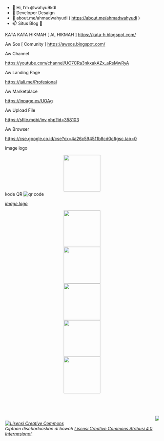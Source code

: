 - 👋 Hi, I’m @wahyu9kdl
- 👀 Developer Desaign 
- 🌱 about.me/ahmadwahyudi ( https://about.me/ahmadwahyudi )
- 📫 Situs Blog 📡 

KATA KATA HIKMAH [ AL HIKMAH ]
https://kata-h.blogspot.com/

Aw Sos [ Comunity ] 
https://awsos.blogspot.com/

Aw Channel 

https://youtube.com/channel/UC7CRa3nkxakAZx_aRsMwRyA

Aw Landing Page 

https://jali.me/Profesional

Aw Marketplace

https://inpage.es/UOAg

Aw Upload File 

https://sfile.mobi/inv.php?id=358103

Aw Browser

https://cse.google.co.id/cse?cx=4a26c594511b8cd0c#gsc.tab=0

<script type="text/javascript">


//<![CDATA[


document.write('<iframe src="https://kata-h.blogspot.com" allowfullscreen="allowfullscreen" style="height: 800px; width: 100%;"></iframe>');


//]]>


</script>

<script type="text/javascript">


//<![CDATA[


document.write('<iframe src="http://feeds.feedburner.com/blogspot/vrKPF" allowfullscreen="allowfullscreen" style="height: 800px; width: 100%;"></iframe>');


//]]>


</script>

image logo

<div class="separator" style="clear: both; text-align: center;"><a href="https://kata-h.blogspot.com/?m=1" rel="nofollow" style="margin-left: 0em; margin-right: 0em;" target="_blank"><img border="0" data-original-height="320" data-original-width="320" height="120" src="https://1.bp.blogspot.com/-0q6-TbiYLEY/YJfgoXvTrKI/AAAAAAAAC6I/-w32v-7i95UqW5zCapKDpOTrGUQ6IyT4ACLcBGAsYHQ/s600/ALHIKMAH.png" /></a></div>
kode QR
<img src='https://chart.googleapis.com/chart?cht=qr&chl=https%3A%2F%2Fwww.example.com&chs=180x180&choe=UTF-8&chld=L|2' rel='nofollow' alt='qr code'><a href='https://kata-h.blogspot.com/?m=1
            ' border='0' style='cursor:default'  rel='nofollow'><i
/a>

image logo
<div class="separator" style="clear: both; text-align: center;"><a href="https://awsos.blogspot.com/?m=1" rel="nofollow" style="margin-left: 0em; margin-right: 0em;" target="_blank"><img border="0" data-original-height="320" data-original-width="320" height="120" src="https://1.bp.blogspot.com/-87W9WYzeN_s/YJwW3DhoTRI/AAAAAAAAC_Q/8ujU2mYoWNQwhZYeMCC-85_PKy1madm1wCLcBGAsYHQ/s600/logo5_12_23446.png" /></a></div>
<div class="separator" style="clear: both; text-align: center;"><a href="https://awsos.blogspot.com/?m=1" rel="nofollow" style="margin-left: 0em; margin-right: 0em;" target="_blank"><img border="0" data-original-height="320" data-original-width="320" height="120" src="https://1.bp.blogspot.com/-upfmYrm1Mj4/YJwW25sg0iI/AAAAAAAAC_M/CiiI6q0OTrs2AzY3m9L4DH5jb2KJZh_lgCLcBGAsYHQ/s600/logo5_12_211956.png" /></a></div>
<div class="separator" style="clear: both; text-align: center;"><a href="https://awsos.blogspot.com/?m=1" rel="nofollow" style="margin-left: 0em; margin-right: 0em;" target="_blank"><img border="0" data-original-height="320" data-original-width="320" height="120" src="https://1.bp.blogspot.com/-sWIwHRakTtM/YJphXjeyoFI/AAAAAAAAC9c/7tr08-Mf_8syRDW4lL0QNpBVD1w74w-hACLcBGAsYHQ/s600/logo5_11_15302.png" /></a></div><div class="separator" style="clear: both; text-align: center;"><a href="https://awsos.blogspot.com/" rel="nofollow" style="margin-left: 0em; margin-right: 0em;" target="_blank"><img border="0" data-original-height="320" data-original-width="320" height="120" src="https://1.bp.blogspot.com/-ADRZxCrxY-0/YJwW2YI3YUI/AAAAAAAAC_I/kMHHD0TrjcwF5gj39XydhrVoV8GlO699QCLcBGAsYHQ/s600/logo5_12_21180.png" /></a></div>
<div class="separator" style="clear: both; text-align: center;"><a href="https://awsos.blogspot.com/" rel="nofollow" style="margin-left: 0em; margin-right: 0em;" target="_blank"><img border="0" data-original-height="320" data-original-width="320" height="120" src="https://1.bp.blogspot.com/-cegMld0-fmQ/YJphUmavRNI/AAAAAAAAC84/bz0j_43CQUcTzJ2Ob4MQYXVYUz9_iPtSACLcBGAsYHQ/s600/logo5_11_03230.png" /></a></div>
<marquee direction="Left" scrollamount="15"><span style="font-size: large;"><a href="https://click.accesstrade.co.id/adv.php?rk=0009ee000n9y" style="text-align: center;" target="_blank"><img border="0" src="https://imp.accesstrade.co.id/img.php?rk=0009ee000n9y" /></a><a href="https://click.accesstrade.co.id/adv.php?rk=00077r000n9y" style="text-align: center;" target="_blank"><img border="0" src="https://imp.accesstrade.co.id/img.php?rk=00077r000n9y" /></a><a href="https://click.accesstrade.co.id/adv.php?rk=0008p5000n9y" style="text-align: center;" target="_blank"><img border="0" src="https://imp.accesstrade.co.id/img.php?rk=0008p5000n9y" /></a><a href="https://click.accesstrade.co.id/adv.php?rk=000z57000n9y" style="text-align: center;" target="_blank"><img border="0" src="https://imp.accesstrade.co.id/img.php?rk=000z57000n9y" /></a><a href="https://click.accesstra.de/adv.php?rk=001688000n9y" style="text-align: center;" target="_blank"><img border="0" src="https://imp.accesstra.de/img.php?rk=001688000n9y" /></a><a href="https://click.accesstra.de/adv.php?rk=001680000n9y" style="text-align: center;" target="_blank"><img border="0" src="https://imp.accesstra.de/img.php?rk=001680000n9y" /></a><a href="https://click.accesstra.de/adv.php?rk=000t5u000n9y" style="text-align: center;" target="_blank"><img border="0" src="https://imp.accesstra.de/img.php?rk=000t5u000n9y" /></a><a href="https://click.accesstrade.co.id/adv.php?rk=0003v0000n9y" style="text-align: center;" target="_blank"><img border="0" src="https://imp.accesstrade.co.id/img.php?rk=0003v0000n9y" /></a><a href="https://click.accesstrade.co.id/adv.php?rk=0008fy000n9y" style="text-align: center;" target="_blank"><img border="0" src="https://imp.accesstrade.co.id/img.php?rk=0008fy000n9y" /></a><a href="https://click.accesstrade.co.id/adv.php?rk=000itu000n9y" style="text-align: center;" target="_blank"><img border="0" src="https://imp.accesstrade.co.id/img.php?rk=000itu000n9y" /></a><a href="https://click.accesstrade.co.id/adv.php?rk=000e37000n9y" style="text-align: center;" target="_blank"><img border="0" src="https://imp.accesstrade.co.id/img.php?rk=000e37000n9y" /></a></span><a href="https://panel.niagahoster.co.id/ref/361770" target="_blank"><img alt="Cloud Hosting Indonesia" border="0" height="90" src="https://niagaspace.sgp1.cdn.digitaloceanspaces.com/assets/images/affiliasi/banner/ads-persona-offline-to-online-business-cloud-hosting-affiliate-728-x-90.png" width="728" /></a><a href="https://panel.niagahoster.co.id/ref/361770" target="_blank"><img alt="PHP Dev Cloud Hosting" border="0" height="90" src="https://niagaspace.sgp1.cdn.digitaloceanspaces.com/assets/images/affiliasi/banner/affiliate-728-x-90.png" width="728" /></a><a href="https://panel.niagahoster.co.id/ref/361770" target="_blank"><img alt="Affiliate Banner Unlimited Hosting Indonesia" border="0" height="90" src="https://niagaspace.sgp1.cdn.digitaloceanspaces.com/assets/images/affiliasi/banner/728-90-affiliate-starting-bisnis-online.png" width="728" /></a><a href="https://panel.niagahoster.co.id/ref/361770" target="_blank"><img alt="Unlimited Hosting WordPress Developer Persona" border="0" height="90" src="https://niagaspace.sgp1.cdn.digitaloceanspaces.com/assets/images/affiliasi/banner/campaign-juni-2020-cloud-hosting-affiliate-banner-728x90.png" width="728" /></a></marquee>
<!---
wahyu9kdl/wahyu9kdl is a ✨ special ✨ repository because its `README.md` (this file) appears on your GitHub profile.
You can click the Preview link to take a look at your changes.
---><a rel="license" href="http://creativecommons.org/licenses/by/4.0/"><img alt="Lisensi Creative Commons" style="border-width:0" src="https://i.creativecommons.org/l/by/4.0/88x31.png" /></a><br />Ciptaan disebarluaskan di bawah <a rel="license" href="http://creativecommons.org/licenses/by/4.0/">Lisensi Creative Commons Atribusi 4.0 Internasional</a>.

